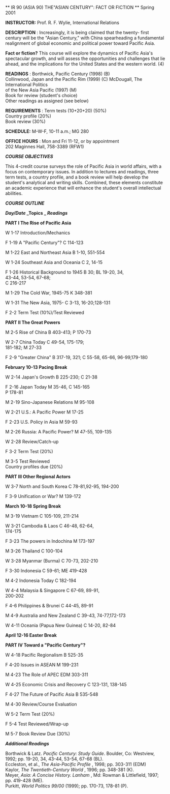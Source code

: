 **                                   IR 90 (ASIA 90) THE"ASIAN CENTURY": FACT
OR FICTION                           ** Spring 2001

**INSTRUCTOR:**          Prof. R. F. Wylie, International Relations

**DESCRIPTION** :         Increasingly, it is being claimed that the twenty-
first century will be the "Asian Century," with China spearheading a
fundamental realignment of global economic and political power toward Pacific
Asia.

**Fact or fiction?**            This course will explore the dynamics of
Pacific Asia's spectacular growth, and will assess the
opportunities and challenges that lie ahead, and the implications for the
United States and the western world. (4)

**READINGS** :               Borthwick, Pacific Century (1998) (B)  
                                    Collinwood, Japan and the Pacific Rim (1999) (C) McDougall, The International Politics   
                                    of the New Asia Pacific (1997) (M)   
                                    Book for review (student's choice)   
                                    Other readings as assigned (see below) 

**REQUIREMENTS** :     Term tests (10+20+20) (50%)  
                                      Country profile (20%)   
                                      Book review (30%) 

**SCHEDULE:**                 M-W-F, 10-11 a.m.; MG 280

**OFFICE HOURS** :        Mon and Fri 11-12, or by appointment  
                                      202 Maginnes Hall, 758-3389 (RFW1) 

**_COURSE OBJECTIVES_**

This 4-credit course surveys the role of Pacific Asia in world affairs, with a
focus on contemporary issues. In addition to lectures and readings, three term
tests, a country profile, and a book review will help develop the student's
analytical and writing skills. Combined, these elements constitute an academic
experience that will enhance the student's overall intellectual abilities.  
    
    
  

**_COURSE OUTLINE_**

**_Day/Date_                 _Topics  _
_Readings_**

**PART I                 The Rise of Pacific Asia**

W 1-17                 Introduction/Mechanics

F 1-19                  A "Pacific Century"?                       C 114-123

M 1-22                 East and Northeast Asia                 B 1-10, 551-554

W 1-24                 Southeast Asia and Oceania           C 2, 14-15

F 1-26                   Historical Background to 1945      B 30; BL 19-20,
34,  
                                                                                  43-44, 53-54, 67-68;   
                                                                                  C 216-217 

M 1-29                 The Cold War, 1945-75                 K 348-381

W 1-31                 The New Asia, 1975-                    C 3-13,
16-20;128-131

F 2-2                     Term Test (10%)/Test Reviewed  


**PART II               The Great Powers**

M 2-5                     Rise of China                                 B
403-413; P 170-73

W 2-7                     China Today                                 C 49-54,
175-179;  
                                                                                    181-182; M 27-33 

F 2-9                     "Greater China"                               B
317-19, 321; C 55-58, 65-66, 96-99,179-180

**February 10-13      Pacing Break**

W 2-14                 Japan's Growth                                 B
225-230; C 21-38

F 2-16                  Japan Today                                     M
35-46, C 145-165  
                                                                                      P 178-81 

M 2-19                 Sino-Japanese Relations                    M 95-108

W 2-21                 U.S.: A Pacific Power                        M 17-25

F 2-23                  U.S. Policy in Asia                             M
59-93

M 2-26                 Russia: A Pacific Power?                    M 47-55,
109-135

W 2-28                 Review/Catch-up

F 3-2                     Term Test (20%)

M 3-5                   Test Reviewed  
                             Country profiles due (20%) 

**PART III              Other Regional Actors**

W 3-7                  North and South Korea                     C
78-81,92-95, 194-200

F 3-9                   Unification or War?                             M
139-172

**March 10-18       Spring Break**

M 3-19               Vietnam                                              C
105-109, 211-214

W 3-21               Cambodia & Laos                              C 46-48,
62-64,  
                                                                                      174-175 

F 3-23                 The powers in Indochina                     M 173-197

M 3-26                 Thailand                                            C
100-104

W 3-28                Myanmar (Burma)                             C 70-73,
202-210

F 3-30                 Indonesia                                            C
59-61; ME 419-428

M 4-2                 Indonesia Today                                  C
182-194

W 4-4                 Malaysia & Singapore                         C 67-69,
89-91,  
                                                                                      200-202 

F 4-6                 Philippines & Brunei                             C
44-45, 89-91

M 4-9                Australia and New Zealand                    C 39-43,
74-77,172-173

W 4-11             Oceania (Papua New Guinea)                 C 14-20, 82-84

**April 12-16         Easter Break**

**PART IV            Toward a "Pacific Century"?**

W 4-18              Pacific Regionalism                                 B
525-35

F 4-20                Issues in ASEAN                                   M
199-231

M 4-23              The Role of APEC                                 EDM
303-311

W 4-25             Economic Crisis and Recovery                C 123-131,
138-145

F 4-27             The Future of Pacific Asia                         B
535-548

M 4-30            Review/Course Evaluation

W 5-2             Term Test (20%)

F 5-4              Test Reviewed/Wrap-up

M 5-7             Book Review Due (30%)  


**_Additional Readings_**

Borthwick & Latz. _Pacific Century: Study Guide_. Boulder, Co: Westview, 1992;
pp. 19-20, 34, 43-44, 53-54, 67-68 (BL).  
Eccleston, et al., _The Asia-Pacific Profile_ , 1998; pp. 303-311 (EDM)  
Kaylor, _The Twentieth-Century World_ , 1996; pp. 348-381 (K).  
Meyer, _Asia: A Concise History. Lanham_ , Md: Rowman & Littlefield, 1997; pp.
419-428 (ME).  
Purkitt, _World Politics 99/00_ (1999); pp. 170-73, 178-81 (P).  
    
    
    
    
    


